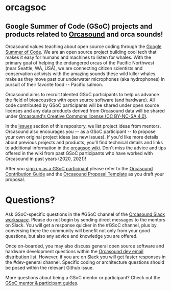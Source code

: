 # orcagsoc

## Google Summer of Code (GSoC) projects and products related to [Orcasound](http://orcasound.net/support#hack) and orca sounds!

Orcasound values teaching about open source coding through the [Google Summer of Code](https://summerofcode.withgoogle.com/). We are an open source project building cool tech that makes it easy for humans and machines to listen for whales. With the primary goal of helping the endangered orcas of the Pacific Northwest (near Seattle, WA, USA), we are connecting citizen scientists and conservation activists with the amazing sounds these wild killer whales make as they move past our underwater microphones (aka hydrophones) in pursuit of their favorite food -- Pacific salmon.

Orcasound aims to recruit talented GSoC participants to help us advance the field of bioacoustics with open source software (and hardware). All code contributed by GSoC participants will be shared under open source licenses and any data products derived from Orcasound data will be shared under [Orcasound's Creative Commons license (CC BY-NC-SA 4.0)](https://creativecommons.org/licenses/by-nc-sa/4.0/).

In the [Issues](https://github.com/orcasound/orcagsoc/issues) section of this repository, we list project ideas from mentors. Orcasound also encourages you -- as a GSoC participant -- to propose your own original project ideas (as new issues). If you'd like more details about previous projects and products, you'll find technical details and links to additional information in the [orcagsoc wiki](https://github.com/orcasound/orcagsoc/wiki). Don't miss the advice and tips offered in the wiki from past GSoC participants who have worked with Orcasound in past years (2020, 2021)!

After you [sign up as a GSoC participant](https://summerofcode.withgoogle.com/get-started/) please refer to the [Orcasound Contribution Guide](GSoC-contributor-guide.md) and the [Orcasound Proposal Template](GSoC-contributor-proposal-template.md) as you draft your proposal.

# Questions?

Ask GSoC-specific questions in the #GSoC channel of the [Orcasound Slack workspace](https://join.slack.com/t/orcasound/shared_invite/zt-1jr7te193-ObLYcTxx4s7SO7EA9kmcaw). Please do not begin by sending direct messages to the mentors on Slack. You will get a response quicker in the #GSoC channel, plus by conversing there the community will benefit not only from your good questions, but also any advice and knowledge you are offered.

Once on-boarded, you may also discuss general open source software and hardware development questions within the [Orcasound dev email distribution list](http://lists.orcasound.net/listinfo.cgi/dev-orcasound.net). However, if you are on Slack you will get faster responses in the #dev-general channel. Specific coding or architecture questions should be posed within the relevant Github issue.

More questions about being a GSoC mentor or participant? Check out the [GSoC mentor & participant guides](https://google.github.io/gsocguides/).
